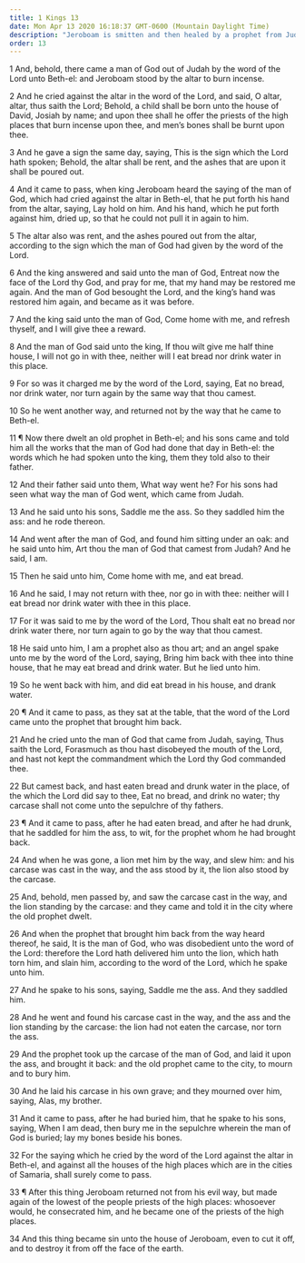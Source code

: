 ```yaml
---
title: 1 Kings 13
date: Mon Apr 13 2020 16:18:37 GMT-0600 (Mountain Daylight Time)
description: "Jeroboam is smitten and then healed by a prophet from Judah—The prophet delivers his message, is led astray by a prophet from Bethel, and is slain by a lion for his disobedience—Jeroboam continues false worship in Israel."
order: 13
---
```


1 And, behold, there came a man of God out of Judah by the word of the Lord unto Beth-el: and Jeroboam stood by the altar to burn incense.

2 And he cried against the altar in the word of the Lord, and said, O altar, altar, thus saith the Lord; Behold, a child shall be born unto the house of David, Josiah by name; and upon thee shall he offer the priests of the high places that burn incense upon thee, and men’s bones shall be burnt upon thee.

3 And he gave a sign the same day, saying, This is the sign which the Lord hath spoken; Behold, the altar shall be rent, and the ashes that are upon it shall be poured out.

4 And it came to pass, when king Jeroboam heard the saying of the man of God, which had cried against the altar in Beth-el, that he put forth his hand from the altar, saying, Lay hold on him. And his hand, which he put forth against him, dried up, so that he could not pull it in again to him.

5 The altar also was rent, and the ashes poured out from the altar, according to the sign which the man of God had given by the word of the Lord.

6 And the king answered and said unto the man of God, Entreat now the face of the Lord thy God, and pray for me, that my hand may be restored me again. And the man of God besought the Lord, and the king’s hand was restored him again, and became as it was before.

7 And the king said unto the man of God, Come home with me, and refresh thyself, and I will give thee a reward.

8 And the man of God said unto the king, If thou wilt give me half thine house, I will not go in with thee, neither will I eat bread nor drink water in this place.

9 For so was it charged me by the word of the Lord, saying, Eat no bread, nor drink water, nor turn again by the same way that thou camest.

10 So he went another way, and returned not by the way that he came to Beth-el.

11 ¶ Now there dwelt an old prophet in Beth-el; and his sons came and told him all the works that the man of God had done that day in Beth-el: the words which he had spoken unto the king, them they told also to their father.

12 And their father said unto them, What way went he? For his sons had seen what way the man of God went, which came from Judah.

13 And he said unto his sons, Saddle me the ass. So they saddled him the ass: and he rode thereon.

14 And went after the man of God, and found him sitting under an oak: and he said unto him, Art thou the man of God that camest from Judah? And he said, I am.

15 Then he said unto him, Come home with me, and eat bread.

16 And he said, I may not return with thee, nor go in with thee: neither will I eat bread nor drink water with thee in this place.

17 For it was said to me by the word of the Lord, Thou shalt eat no bread nor drink water there, nor turn again to go by the way that thou camest.

18 He said unto him, I am a prophet also as thou art; and an angel spake unto me by the word of the Lord, saying, Bring him back with thee into thine house, that he may eat bread and drink water. But he lied unto him.

19 So he went back with him, and did eat bread in his house, and drank water.

20 ¶ And it came to pass, as they sat at the table, that the word of the Lord came unto the prophet that brought him back.

21 And he cried unto the man of God that came from Judah, saying, Thus saith the Lord, Forasmuch as thou hast disobeyed the mouth of the Lord, and hast not kept the commandment which the Lord thy God commanded thee.

22 But camest back, and hast eaten bread and drunk water in the place, of the which the Lord did say to thee, Eat no bread, and drink no water; thy carcase shall not come unto the sepulchre of thy fathers.

23 ¶ And it came to pass, after he had eaten bread, and after he had drunk, that he saddled for him the ass, to wit, for the prophet whom he had brought back.

24 And when he was gone, a lion met him by the way, and slew him: and his carcase was cast in the way, and the ass stood by it, the lion also stood by the carcase.

25 And, behold, men passed by, and saw the carcase cast in the way, and the lion standing by the carcase: and they came and told it in the city where the old prophet dwelt.

26 And when the prophet that brought him back from the way heard thereof, he said, It is the man of God, who was disobedient unto the word of the Lord: therefore the Lord hath delivered him unto the lion, which hath torn him, and slain him, according to the word of the Lord, which he spake unto him.

27 And he spake to his sons, saying, Saddle me the ass. And they saddled him.

28 And he went and found his carcase cast in the way, and the ass and the lion standing by the carcase: the lion had not eaten the carcase, nor torn the ass.

29 And the prophet took up the carcase of the man of God, and laid it upon the ass, and brought it back: and the old prophet came to the city, to mourn and to bury him.

30 And he laid his carcase in his own grave; and they mourned over him, saying, Alas, my brother.

31 And it came to pass, after he had buried him, that he spake to his sons, saying, When I am dead, then bury me in the sepulchre wherein the man of God is buried; lay my bones beside his bones.

32 For the saying which he cried by the word of the Lord against the altar in Beth-el, and against all the houses of the high places which are in the cities of Samaria, shall surely come to pass.

33 ¶ After this thing Jeroboam returned not from his evil way, but made again of the lowest of the people priests of the high places: whosoever would, he consecrated him, and he became one of the priests of the high places.

34 And this thing became sin unto the house of Jeroboam, even to cut it off, and to destroy it from off the face of the earth.
